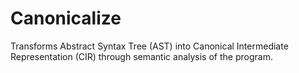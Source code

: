 # Canonicalize

Transforms Abstract Syntax Tree (AST) into Canonical Intermediate Representation (CIR) through semantic analysis of the program.
